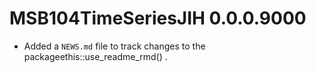 # MSB104TimeSeriesJIH 0.0.0.9000

* Added a `NEWS.md` file to track changes to the packageethis::use_readme_rmd()
.
